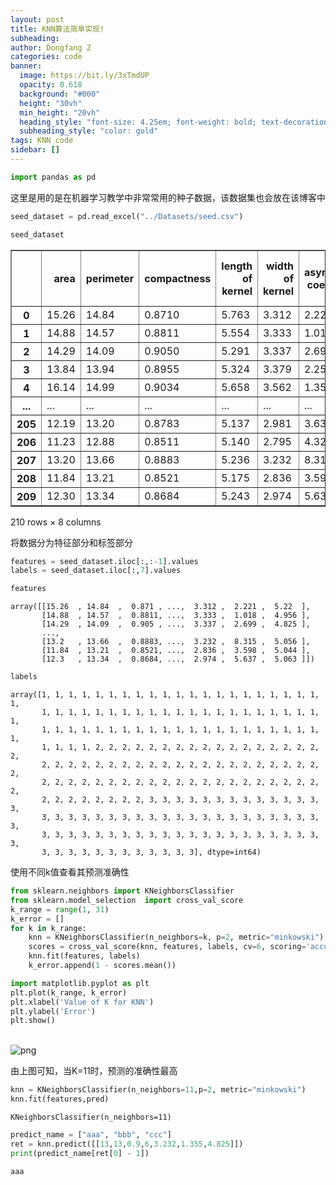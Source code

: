 ```yaml
---
layout: post
title: KNN算法简单实现!
subheading: 
author: Dongfang Z
categories: code
banner:
  image: https://bit.ly/3xTmdUP
  opacity: 0.618
  background: "#000"
  height: "30vh"
  min_height: "20vh"
  heading_style: "font-size: 4.25em; font-weight: bold; text-decoration: underline"
  subheading_style: "color: gold"
tags: KNN code
sidebar: []
---
```


```python
import pandas as pd
```

这里是用的是在机器学习教学中非常常用的种子数据，该数据集也会放在该博客中


```python
seed_dataset = pd.read_excel("../Datasets/seed.csv")
```


```python
seed_dataset
```




<div>
<style scoped>
    .dataframe tbody tr th:only-of-type {
        vertical-align: middle;
    }

    .dataframe tbody tr th {
        vertical-align: top;
    }
    
    .dataframe thead th {
        text-align: right;
    }
</style>
<table border="1" class="dataframe">
  <thead>
    <tr style="text-align: right;">
      <th></th>
      <th>area</th>
      <th>perimeter</th>
      <th>compactness</th>
      <th>length of kernel</th>
      <th>width of kernel</th>
      <th>asymmetry coefficient</th>
      <th>length of kernel groove</th>
      <th>type</th>
    </tr>
  </thead>
  <tbody>
    <tr>
      <th>0</th>
      <td>15.26</td>
      <td>14.84</td>
      <td>0.8710</td>
      <td>5.763</td>
      <td>3.312</td>
      <td>2.221</td>
      <td>5.220</td>
      <td>1</td>
    </tr>
    <tr>
      <th>1</th>
      <td>14.88</td>
      <td>14.57</td>
      <td>0.8811</td>
      <td>5.554</td>
      <td>3.333</td>
      <td>1.018</td>
      <td>4.956</td>
      <td>1</td>
    </tr>
    <tr>
      <th>2</th>
      <td>14.29</td>
      <td>14.09</td>
      <td>0.9050</td>
      <td>5.291</td>
      <td>3.337</td>
      <td>2.699</td>
      <td>4.825</td>
      <td>1</td>
    </tr>
    <tr>
      <th>3</th>
      <td>13.84</td>
      <td>13.94</td>
      <td>0.8955</td>
      <td>5.324</td>
      <td>3.379</td>
      <td>2.259</td>
      <td>4.805</td>
      <td>1</td>
    </tr>
    <tr>
      <th>4</th>
      <td>16.14</td>
      <td>14.99</td>
      <td>0.9034</td>
      <td>5.658</td>
      <td>3.562</td>
      <td>1.355</td>
      <td>5.175</td>
      <td>1</td>
    </tr>
    <tr>
      <th>...</th>
      <td>...</td>
      <td>...</td>
      <td>...</td>
      <td>...</td>
      <td>...</td>
      <td>...</td>
      <td>...</td>
      <td>...</td>
    </tr>
    <tr>
      <th>205</th>
      <td>12.19</td>
      <td>13.20</td>
      <td>0.8783</td>
      <td>5.137</td>
      <td>2.981</td>
      <td>3.631</td>
      <td>4.870</td>
      <td>3</td>
    </tr>
    <tr>
      <th>206</th>
      <td>11.23</td>
      <td>12.88</td>
      <td>0.8511</td>
      <td>5.140</td>
      <td>2.795</td>
      <td>4.325</td>
      <td>5.003</td>
      <td>3</td>
    </tr>
    <tr>
      <th>207</th>
      <td>13.20</td>
      <td>13.66</td>
      <td>0.8883</td>
      <td>5.236</td>
      <td>3.232</td>
      <td>8.315</td>
      <td>5.056</td>
      <td>3</td>
    </tr>
    <tr>
      <th>208</th>
      <td>11.84</td>
      <td>13.21</td>
      <td>0.8521</td>
      <td>5.175</td>
      <td>2.836</td>
      <td>3.598</td>
      <td>5.044</td>
      <td>3</td>
    </tr>
    <tr>
      <th>209</th>
      <td>12.30</td>
      <td>13.34</td>
      <td>0.8684</td>
      <td>5.243</td>
      <td>2.974</td>
      <td>5.637</td>
      <td>5.063</td>
      <td>3</td>
    </tr>
  </tbody>
</table>
<p>210 rows × 8 columns</p>
</div>



将数据分为特征部分和标签部分


```python
features = seed_dataset.iloc[:,:-1].values
labels = seed_dataset.iloc[:,7].values
```


```python
features
```
    array([[15.26  , 14.84  ,  0.871 , ...,  3.312 ,  2.221 ,  5.22  ],
           [14.88  , 14.57  ,  0.8811, ...,  3.333 ,  1.018 ,  4.956 ],
           [14.29  , 14.09  ,  0.905 , ...,  3.337 ,  2.699 ,  4.825 ],
           ...,
           [13.2   , 13.66  ,  0.8883, ...,  3.232 ,  8.315 ,  5.056 ],
           [11.84  , 13.21  ,  0.8521, ...,  2.836 ,  3.598 ,  5.044 ],
           [12.3   , 13.34  ,  0.8684, ...,  2.974 ,  5.637 ,  5.063 ]])

```python
labels
```
    array([1, 1, 1, 1, 1, 1, 1, 1, 1, 1, 1, 1, 1, 1, 1, 1, 1, 1, 1, 1, 1, 1,
           1, 1, 1, 1, 1, 1, 1, 1, 1, 1, 1, 1, 1, 1, 1, 1, 1, 1, 1, 1, 1, 1,
           1, 1, 1, 1, 1, 1, 1, 1, 1, 1, 1, 1, 1, 1, 1, 1, 1, 1, 1, 1, 1, 1,
           1, 1, 1, 1, 2, 2, 2, 2, 2, 2, 2, 2, 2, 2, 2, 2, 2, 2, 2, 2, 2, 2,
           2, 2, 2, 2, 2, 2, 2, 2, 2, 2, 2, 2, 2, 2, 2, 2, 2, 2, 2, 2, 2, 2,
           2, 2, 2, 2, 2, 2, 2, 2, 2, 2, 2, 2, 2, 2, 2, 2, 2, 2, 2, 2, 2, 2,
           2, 2, 2, 2, 2, 2, 2, 2, 3, 3, 3, 3, 3, 3, 3, 3, 3, 3, 3, 3, 3, 3,
           3, 3, 3, 3, 3, 3, 3, 3, 3, 3, 3, 3, 3, 3, 3, 3, 3, 3, 3, 3, 3, 3,
           3, 3, 3, 3, 3, 3, 3, 3, 3, 3, 3, 3, 3, 3, 3, 3, 3, 3, 3, 3, 3, 3,
           3, 3, 3, 3, 3, 3, 3, 3, 3, 3, 3, 3], dtype=int64)

使用不同k值查看其预测准确性
```python
from sklearn.neighbors import KNeighborsClassifier
from sklearn.model_selection  import cross_val_score
k_range = range(1, 31)
k_error = []
for k in k_range:
    knn = KNeighborsClassifier(n_neighbors=k, p=2, metric="minkowski")
    scores = cross_val_score(knn, features, labels, cv=6, scoring='accuracy')
    knn.fit(features, labels)
    k_error.append(1 - scores.mean())
```


```python
import matplotlib.pyplot as plt
plt.plot(k_range, k_error)
plt.xlabel('Value of K for KNN')
plt.ylabel('Error')
plt.show()
```


​    
![png](output_11_0.png)
​    


由上图可知，当K=11时，预测的准确性最高


```python
knn = KNeighborsClassifier(n_neighbors=11,p=2, metric="minkowski")
knn.fit(features,pred)
```




    KNeighborsClassifier(n_neighbors=11)




```python
predict_name = ["aaa", "bbb", "ccc"]
ret = knn.predict([[13,13,0.9,6,3.232,1.355,4.825]])
print(predict_name[ret[0] - 1])
```

    aaa

